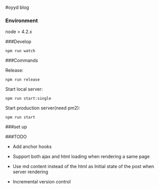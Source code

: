 #oyyd blog

### Environment

node > 4.2.x

###Develop

```
npm run watch
```

###Commands

Release:

```
npm run release
```

Start local server:

```
npm run start:single
```

Start production server(need pm2):

```
npm run start
```

###set up

###TODO

* Add anchor hooks

* Support both ajax and html loading when rendering a same page

* Use md content instead of the html as Initial state of the post when server rendering

* Incremental version control

